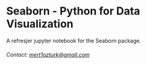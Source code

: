 # Seaborn - Python for Data Visualization

A refresjer jupyter notebook for the Seaborn package.

###### Contact: mert1ozturk@gmail.com
